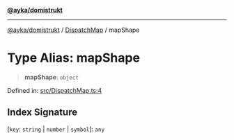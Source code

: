 [**@ayka/domistrukt**](../../../README.md)

***

[@ayka/domistrukt](../../../globals.md) / [DispatchMap](../README.md) / mapShape

# Type Alias: mapShape

> **mapShape**: `object`

Defined in: [src/DispatchMap.ts:4](https://github.com/AndreyMork/domistrukt/blob/d336ce883f586949cec0ae80ccb1b178d7aa8196/src/DispatchMap.ts#L4)

## Index Signature

\[`key`: `string` \| `number` \| `symbol`\]: `any`
